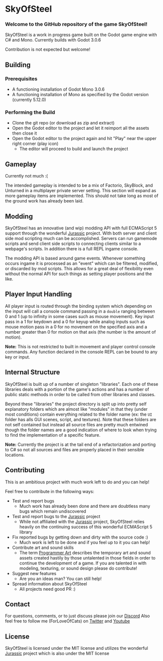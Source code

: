 # SkyOfSteel

### Welcome to the GitHub repository of the game SkyOfSteel!

SkyOfSteel is a work in progress game built on the Godot game engine with C# and Mono. Currently builds with Godot 3.0.6

Contribution is not expected but welcome!



## Building

### Prerequisites

* A functioning installation of Godot Mono 3.0.6
* A functioning installation of Mono as specified by the Godot version (currently 5.12.0)

### Performing the Build

* Clone the git repo (or download as zip and extract)
* Open the Godot editor to the project and let it reimport all the assets then close it
* Open the Godot editor to the project again and hit "Play" near the upper right corner (play icon)
  * The editor will proceed to build and launch the project



## Gameplay

Currently not much :(

The intended gameplay is intended to be a mix of Factorio, SkyBlock, and Unturned in a multiplayer private server setting. This section will expand as more gameplay items are implemented. This should not take long as most of the ground work has already been laid.



## Modding

SkyOfSteel has an innovative (and wip) modding API with full ECMAScript 5 support through the wonderful [Jurassic](https://github.com/paulbartrum/jurassic/ "Jurassic Github Page") project. With both server and client side mod scripting much can be accomplished. Servers can run gamemode scripts and send client side scripts to connecting clients similar to a webpage's scripts. In addition there is a full REPL ingame console.

The modding API is based around game events. Whenever something occurs ingame it is processed as an "event" which can be filtered, modified, or discarded by mod scripts. This allows for a great deal of flexibility even without the normal API for such things as setting player positions and the like.



## Player Input Handling

All player input is routed through the binding system which depending on the input will call a console command passing in a `double` ranging between 0 and 1 (up to infinity in some cases such as mouse movement). Key input pass in a 1 for keydown and a 0 for keyup while analog inputs such as mouse motion pass in a 0 for no movement on the specified axis and a number greater than 0 for motion on that axis (the number is the amount of motion).

**Note:** This is not restricted to built in movement and player control console commands. Any function declared in the console REPL can be bound to any key or input.



## Internal Structure

SkyOfSteel is built up of a number of singleton "libraries". Each one of these libraries deals with a portion of the game's actions and has a number of public static methods in order to be called from other libraries and classes.

Beyond these "libraries" the project directory is split up into pretty self explanatory folders which are almost like "modules" in that they (under most conditions) contain everything related to the folder name (ex: the `UI` folder has alls GUI scenes, script, and textures). Note that these folders are not self contained but instead all source files are pretty much entwined though the folder names are a good indication of where to look when trying to find the implementation of a specific feature.

**Note:** Currently the project is at the tail end of a refactorization and porting to C# so not all sources and files are properly placed in their sensible locations.



## Contributing

This is an ambitious project with much work left to do and you can help!

Feel free to contribute in the following ways:

* Test and report bugs
  * Much work has already been done and there are doubtless many bugs which remain undiscovered
* Test and report bugs to the [Jurassic](https://github.com/paulbartrum/jurassic/ "Jurassic Github Page") project
  * While not affiliated with the [Jurassic](https://github.com/paulbartrum/jurassic/ "Jurassic Github Page") project, SkyOfSteel relies heavily on the continuing success of this wonderful ECMAScript 5 library
* Fix reported bugs by getting down and dirty with the source code :)
  * Much work is left to be done and if you feel up to it you can help!
* Contribute art and sound skills
  * The term [Programmer Art](https://en.wikipedia.org/wiki/Programmer_art "Wikipedia page on Programmer Art") describes the temporary art and sound assets created hastily by those untalented in those fields in order to continue the development of a game. If you are talented in with modeling, texturing, or sound design please do contribute!
* Suggest new features
  * Are you an ideas man? You can still help!
* Spread information about SkyOfSteel
  * All projects need good PR :)



## Contact
For questions, comments, or to just discuss please join our [Discord](https://www.discord.gg/Ag5Yckw "Discord Server Invite Link")
Also feel free to follow me (ForLoveOfCats) on [Twitter](https://twitter.com/ForLoveOfCats "ForLoveOfCats Twitter Page") and [Youtube](https://www.youtube.com/channel/UCbqt-FR7-S2gTWMw0BCEkaw "ForLoveOfCats Youtube Channel")



## License

SkyOfSteel is licensed under the MIT license and utilizes the wonderful [Jurassic](https://github.com/paulbartrum/jurassic/ "Jurassic Github Page") project which is also under the MIT license